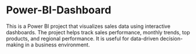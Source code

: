 # Power-BI-Dashboard
This is a Power BI project that visualizes sales data using interactive dashboards. The project helps track sales performance, monthly trends, top products, and regional performance. It is useful for data-driven decision-making in a business environment.
